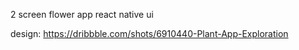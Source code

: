 
2 screen flower app react native ui

design: https://dribbble.com/shots/6910440-Plant-App-Exploration
